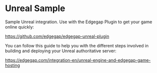 # Unreal Sample
Sample Unreal integration. Use with the Edgegap Plugin to get your game online quickly:

https://github.com/edgegap/edgegap-unreal-plugin

You can follow this guide to help you with the different steps involved in building and deploying your Unreal authoritative server:

https://edgegap.com/integration-en/unreal-engine-and-edgegap-game-hosting
